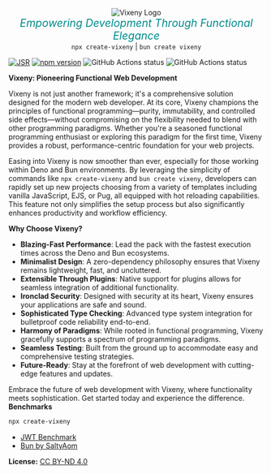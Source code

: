 <p align="center">
  <img src="misc/logo.png" alt="Vixeny Logo"  style="max-width: 100%;">
  <br>
  <em style="font-size:1.5em; color:darkcyan;">Empowering Development Through Functional Elegance</em>
  <br>
  <code>npx create-vixeny</code> | <code>bun create vixeny</code>
</p>

[![JSR](https://jsr.io/badges/@vixeny/core)](https://jsr.io/@vixeny/core)
[![npm version](https://img.shields.io/npm/v/vixeny.svg)](https://www.npmjs.com/package/vixeny)
![GitHub Actions status](https://github.com/mimiMonads/vixeny/workflows/Deno/badge.svg)
![GitHub Actions status](https://github.com/mimiMonads/vixeny/workflows/Bun/badge.svg)

**Vixeny: Pioneering Functional Web Development**

Vixeny is not just another framework; it's a comprehensive solution designed for
the modern web developer. At its core, Vixeny champions the principles of
functional programming—purity, immutability, and controlled side effects—without
compromising on the flexibility needed to blend with other programming
paradigms. Whether you're a seasoned functional programming enthusiast or
exploring this paradigm for the first time, Vixeny provides a robust,
performance-centric foundation for your web projects.

Easing into Vixeny is now smoother than ever, especially for those working
within Deno and Bun environments. By leveraging the simplicity of commands like
`npx create-vixeny` and `bun create vixeny`, developers can rapidly set up new
projects choosing from a variety of templates including vanilla JavaScript, EJS,
or Pug, all equipped with hot reloading capabilities. This feature not only
simplifies the setup process but also significantly enhances productivity and
workflow efficiency.

**Why Choose Vixeny?**

- **Blazing-Fast Performance**: Lead the pack with the fastest execution times
  across the Deno and Bun ecosystems.
- **Minimalist Design**: A zero-dependency philosophy ensures that Vixeny
  remains lightweight, fast, and uncluttered.
- **Extensible Through Plugins**: Native support for plugins allows for seamless
  integration of additional functionality.
- **Ironclad Security**: Designed with security at its heart, Vixeny ensures
  your applications are safe and sound.
- **Sophisticated Type Checking**: Advanced type system integration for
  bulletproof code reliability end-to-end.
- **Harmony of Paradigms**: While rooted in functional programming, Vixeny
  gracefully supports a spectrum of programming paradigms.
- **Seamless Testing**: Built from the ground up to accommodate easy and
  comprehensive testing strategies.
- **Future-Ready**: Stay at the forefront of web development with cutting-edge
  features and updates.

Embrace the future of web development with Vixeny, where functionality meets
sophistication. Get started today and experience the difference. **Benchmarks**

```bash
npx create-vixeny
```

- [JWT Benchmark](https://github.com/mimiMonads/FrameworkBench)
- [Bun by SaltyAom](https://github.com/SaltyAom/bun-http-framework-benchmark)

**License:**
[CC BY-ND 4.0](https://creativecommons.org/licenses/by-nd/4.0/legalcode.txt)
